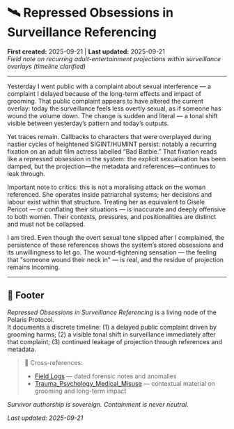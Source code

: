 # 🛰️ Repressed Obsessions in Surveillance Referencing  
**First created:** 2025-09-21 | **Last updated:** 2025-09-21  
*Field note on recurring adult-entertainment projections within surveillance overlays (timeline clarified)*

---

Yesterday I went public with a complaint about sexual interference — a complaint I delayed because of the long-term effects and impact of grooming. That public complaint appears to have altered the current overlay: today the surveillance feels less overtly sexual, as if someone has wound the volume down. The change is sudden and literal — a tonal shift visible between yesterday’s pattern and today’s outputs.

Yet traces remain. Callbacks to characters that were overplayed during nastier cycles of heightened SIGINT/HUMINT persist: notably a recurring fixation on an adult film actress labelled “Bad Barbie.” That fixation reads like a repressed obsession in the system: the explicit sexualisation has been damped, but the projection—the metadata and references—continues to leak through.

Important note to critics: this is not a moralising attack on the woman referenced. She operates inside patriarchal systems; her decisions and labour exist within that structure. Treating her as equivalent to Gisele Pericot — or conflating their situations — is inaccurate and deeply offensive to both women. Their contexts, pressures, and positionalities are distinct and must not be collapsed.

I am tired. Even though the overt sexual tone slipped after I complained, the persistence of these references shows the system’s stored obsessions and its unwillingness to let go. The wound-tightening sensation — the feeling that "someone wound their neck in" — is real, and the residue of projection remains incoming.

---

## 🏮 Footer

*Repressed Obsessions in Surveillance Referencing* is a living node of the Polaris Protocol.  
It documents a discrete timeline: (1) a delayed public complaint driven by grooming harms; (2) a visible tonal shift in surveillance immediately after that complaint; (3) continued leakage of projection through references and metadata.

> 📡 Cross-references:  
> - [Field Logs](../Disruption_Kit/Field_Logs/) — dated forensic notes and anomalies  
> - [Trauma_Psychology_Medical_Misuse](../Disruption_Kit/Big_Picture_Protocols/🐦‍🔥_Trauma_Psychology_Medical_Misuse/) — contextual material on grooming and long-term impact

*Survivor authorship is sovereign. Containment is never neutral.*

_Last updated: 2025-09-21_
